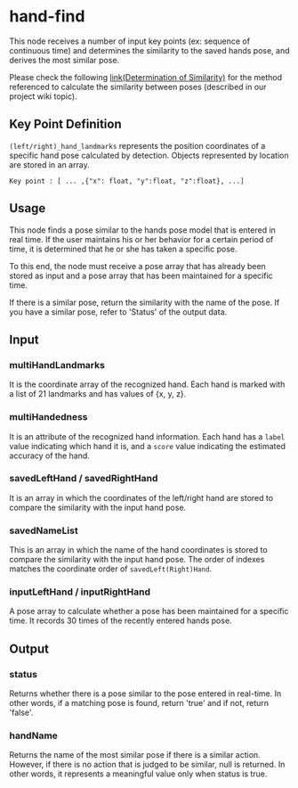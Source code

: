 # hand-find

This node receives a number of input key points (ex: sequence of continuous time) and determines the similarity to the saved hands pose, and derives the most similar pose.

Please check the following [link(Determination of Similarity)](https://github.com/5FNSaaS/node-red-contrib-motion-pose/wiki/Determination-of-similarity) for the method referenced to calculate the similarity between poses (described in our project wiki topic).

## Key Point Definition

`(left/right)_hand_landmarks` represents the position coordinates of a specific hand pose calculated by detection. Objects represented by location are stored in an array.

```
Key point : [ ... ,{"x": float, "y":float, "z":float}, ...]
```

## Usage

This node finds a pose similar to the hands pose model that is entered in real time. If the user maintains his or her behavior for a certain period of time, it is determined that he or she has taken a specific pose.

To this end, the node must receive a pose array that has already been stored as input and a pose array that has been maintained for a specific time. 

If there is a similar pose, return the similarity with the name of the pose. If you have a similar pose, refer to 'Status' of the output data.

## Input

### multiHandLandmarks

It is the coordinate array of the recognized hand. Each hand is marked with a list of 21 landmarks and has values of {x, y, z}.

### multiHandedness

It is an attribute of the recognized hand information. Each hand has a `label` value indicating which hand it is, and a `score` value indicating the estimated accuracy of the hand.

### savedLeftHand / savedRightHand

It is an array in which the coordinates of the left/right hand are stored to compare the similarity with the input hand pose.

### savedNameList

This is an array in which the name of the hand coordinates is stored to compare the similarity with the input hand pose. The order of indexes matches the coordinate order of `savedLeft(Right)Hand`.

### inputLeftHand / inputRightHand

A pose array to calculate whether a pose has been maintained for a specific time. It records 30 times of the recently entered hands pose.

## Output

### status

Returns whether there is a pose similar to the pose entered in real-time. In other words, if a matching pose is found, return 'true' and if not, return 'false'.

### handName

Returns the name of the most similar pose if there is a similar action. However, if there is no action that is judged to be similar, null is returned. In other words, it represents a meaningful value only when status is true.